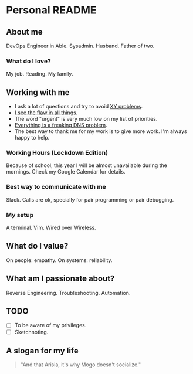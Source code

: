# Personal README

## About me

DevOps Engineer in Able. Sysadmin. Husband. Father of two.

### What do I love?

My job. Reading. My family.

## Working with me

* I ask a lot of questions and try to avoid [XY problems](http://xyproblem.info/).
* [I see the flaw in all things](http://blog.lusis.org/blog/2016/04/28/the-flaw-in-all-things/).
* The word "urgent" is very much low on my list of priorities.
* [Everything is a freaking DNS problem](https://krisbuytaert.be/blog/linux-troubleshooting-101-2016-edition/index.html).
* The best way to thank me for my work is to give more work. I'm always happy to help.

### Working Hours (Lockdown Edition)

Because of school, this year I will be almost unavailable during the mornings. Check my Google Calendar for details.

### Best way to communicate with me

Slack. Calls are ok, specially for pair programming or pair debugging.

### My setup

A terminal. Vim. Wired over Wireless.

## What do I value?

On people: empathy. On systems: reliability.

## What am I passionate about?

Reverse Engineering. Troubleshooting. Automation.

## TODO

- [ ] To be aware of my privileges.
- [ ] Sketchnoting.

## A slogan for my life

> "And that Arisia, it's why Mogo doesn't socialize."
